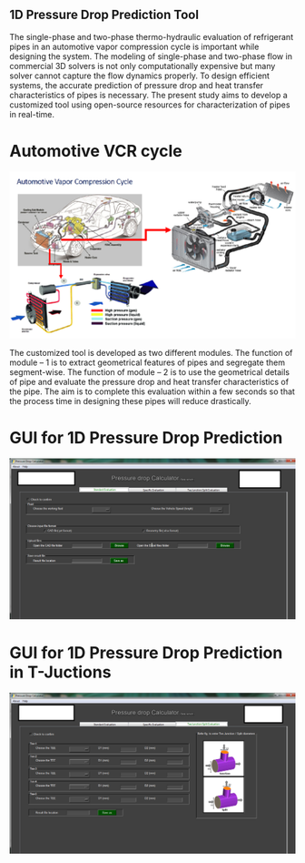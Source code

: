 ## 1D Pressure Drop Prediction Tool
The single-phase and two-phase thermo-hydraulic evaluation of refrigerant pipes in an automotive vapor compression cycle is important while designing the system. 
The modeling of single-phase and two-phase flow in commercial 3D solvers is not only computationally expensive but many solver cannot capture the flow dynamics properly. 
To design efficient systems, the accurate prediction of pressure drop and heat transfer characteristics of pipes is necessary. 
The present study aims to develop a customized tool using open-source resources for characterization of pipes in real-time.

# Automotive VCR cycle
![](https://github.com/revanks/Pressure-Drop-Prediction-Tool/blob/main/Images/2.png)

The customized tool is developed as two different modules. 
The function of module – 1 is to extract geometrical features of pipes and segregate them segment-wise. 
The function of module – 2 is to use the geometrical details of pipe and evaluate the pressure drop and heat transfer characteristics of the pipe. 
The aim is to complete this evaluation within a few seconds so that the process time in designing these pipes will reduce drastically.

# GUI for 1D Pressure Drop Prediction 
![](https://github.com/revanks/Pressure-Drop-Prediction-Tool/blob/main/Images/Spcific.png)

# GUI for 1D Pressure Drop Prediction in T-Juctions
![](https://github.com/revanks/Pressure-Drop-Prediction-Tool/blob/main/Images/T-jun.png)

